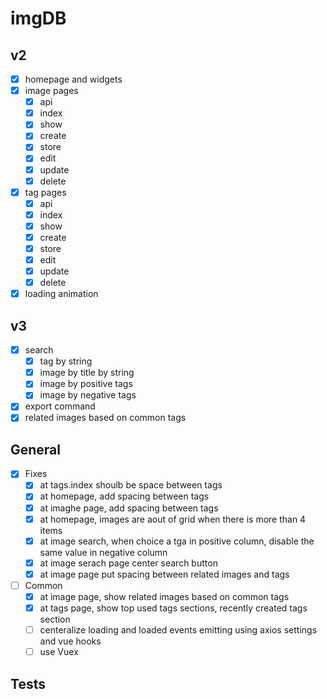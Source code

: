 # imgDB

## v2

- [x] homepage and widgets
- [x] image pages
    * [x] api
    * [x] index
    * [x] show
    * [x] create
    * [x] store
    * [x] edit
    * [x] update
    * [x] delete
- [x] tag pages
    * [x] api
    * [x] index
    * [x] show
    * [x] create
    * [x] store
    * [x] edit
    * [x] update
    * [x] delete
- [x] loading animation

## v3

- [x] search
    * [x] tag by string
    * [x] image by title by string
    * [x] image by positive tags
    * [x] image by negative tags
- [x] export command
- [x] related images based on common tags

## General
-  [x] Fixes
    * [x] at tags.index shoulb be space between tags
    * [x] at homepage, add spacing between tags
    * [x] at imaghe page, add spacing between tags
    * [x] at homepage, images are aout of grid when there is more than 4 items
    * [x] at image search, when choice a tga in positive column, disable the same value in negative column
    * [x] at image serach page center search button
    * [x] at image page put spacing between related images and tags

- [ ] Common
    * [x] at image page, show related images based on common tags
    * [x] at tags page, show top used tags sections, recently created tags section
    * [ ] centeralize loading and loaded events emitting using axios settings and vue hooks
    * [ ] use Vuex

## Tests